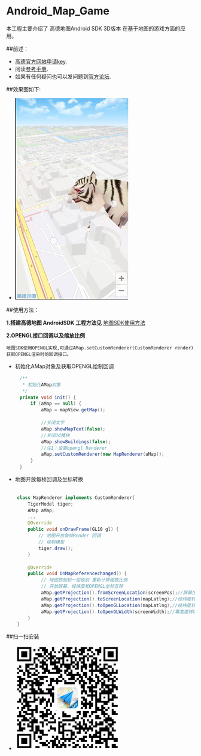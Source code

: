 Android_Map_Game
===============
本工程主要介绍了 高德地图Android SDK 3D版本 在基于地图的游戏方面的应用。

##前述：

- [高德官方网站申请key](http://id.amap.com/?ref=http%3A%2F%2Fapi.amap.com%2Fkey%2F).
- 阅读[参考手册](http://a.amap.com/lbs/static/unzip/Android_Map_Doc/index.html).
- 如果有任何疑问也可以发问题到[官方论坛](http://lbsbbs.amap.com/portal.php).

##效果图如下:

* ![Screenshot](pictures/screenshot01.png "Case01")

##使用方法：

**1.搭建高德地图 AndroidSDK 工程方法见**
[地图SDK使用方法](http://developer.amap.com/api/android-sdk/summary/)

**2.OPENGL接口回调以及缩放比例**

    地图SDK使用OPENGL实现,可通过AMap.setCustomRenderer(CustomRenderer render)获取OPENGL渲染时的回调接口。
    
- 初始化AMap对象及获取OPENGL绘制回调
``` java
     /**
      * 初始化AMap对象
      */
     private void init() {
         if (aMap == null) {
             aMap = mapView.getMap();
    
             //关闭文字
             aMap.showMapText(false);
             //关闭3d楼块
             aMap.showBuildings(false);
             //注1：设置opengl Renderer
             aMap.setCustomRenderer(new MapRenderer(aMap));
         }
     }
```
    
- 地图开放每桢回调及坐标转换

``` java

    class MapRenderer implements CustomRenderer{
        TigerModel tiger;
        AMap aMap;
        ...
        @Override
        public void onDrawFrame(GL10 gl) {
            // 地图开放每帧Render 回调
            // 绘制模型
            tiger.draw();
        }
        
        @Override
        public void OnMapReferencechanged() {
             // 地图放到到一定级别 重新计算缩放比例
             // 开放屏幕、经纬度和OPENGL坐标互转
             aMap.getProjection().fromScreenLocation(screenPos);//屏幕坐标转经纬度
             aMap.getProjection().toScreenLocation(mapLatlng);//经纬度转屏幕坐标
             aMap.getProjection().toOpenGLLocation(mapLatlng);//经纬度转OPENGL坐标
             aMap.getProjection().toOpenGLWidth(screenWidth);//幕宽度转OPENGL宽度
        } 
    }
```


##扫一扫安装

* ![Screenshot](pictures/download.png "Case02")
